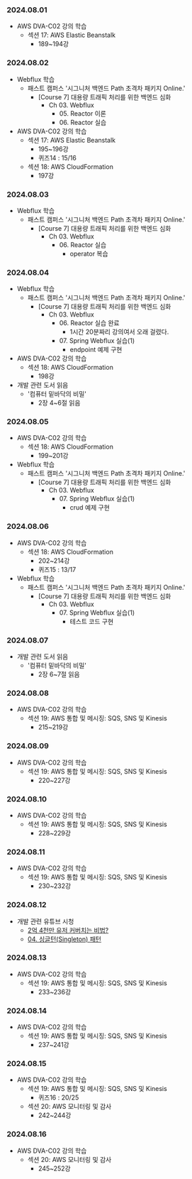 ### 2024.08.01
- AWS DVA-C02 강의 학습
  - 섹션 17: AWS Elastic Beanstalk
    - 189~194강

### 2024.08.02
- Webflux 학습
  - 패스트 캠퍼스 '시그니처 백엔드 Path 초격차 패키지 Online.'
    - [Course 7] 대용량 트래픽 처리를 위한 백엔드 심화
      - Ch 03. Webflux
        - 05\. Reactor 이론
        - 06\. Reactor 실습
- AWS DVA-C02 강의 학습
  - 섹션 17: AWS Elastic Beanstalk
    - 195~196강
    - 퀴즈14 : 15/16
  - 섹션 18: AWS CloudFormation
    - 197강

### 2024.08.03
- Webflux 학습
  - 패스트 캠퍼스 '시그니처 백엔드 Path 초격차 패키지 Online.'
    - [Course 7] 대용량 트래픽 처리를 위한 백엔드 심화
      - Ch 03. Webflux
        - 06\. Reactor 실습
          - operator 복습

### 2024.08.04
- Webflux 학습
  - 패스트 캠퍼스 '시그니처 백엔드 Path 초격차 패키지 Online.'
    - [Course 7] 대용량 트래픽 처리를 위한 백엔드 심화
      - Ch 03. Webflux
        - 06\. Reactor 실습 완료
          - 1시간 20분짜리 강의여서 오래 걸렸다.
        - 07\. Spring Webflux 실습(1)
          - endpoint 예제 구현
- AWS DVA-C02 강의 학습
  - 섹션 18: AWS CloudFormation
    - 198강
- 개발 관련 도서 읽음
  - '컴퓨터 밑바닥의 비밀'
    - 2장 4~6절 읽음

### 2024.08.05
- AWS DVA-C02 강의 학습
  - 섹션 18: AWS CloudFormation
    - 199~201강
- Webflux 학습
  - 패스트 캠퍼스 '시그니처 백엔드 Path 초격차 패키지 Online.'
    - [Course 7] 대용량 트래픽 처리를 위한 백엔드 심화
      - Ch 03. Webflux
        - 07\. Spring Webflux 실습(1)
          - crud 예제 구현

### 2024.08.06
- AWS DVA-C02 강의 학습
  - 섹션 18: AWS CloudFormation
    - 202~214강
    - 퀴즈15 : 13/17
- Webflux 학습
  - 패스트 캠퍼스 '시그니처 백엔드 Path 초격차 패키지 Online.'
    - [Course 7] 대용량 트래픽 처리를 위한 백엔드 심화
      - Ch 03. Webflux
        - 07\. Spring Webflux 실습(1)
          - 테스트 코드 구현

### 2024.08.07
- 개발 관련 도서 읽음
  - '컴퓨터 밑바닥의 비밀'
    - 2장 6~7절 읽음

### 2024.08.08
- AWS DVA-C02 강의 학습
  - 섹션 19: AWS 통합 및 메시징: SQS, SNS 및 Kinesis
    - 215~219강

### 2024.08.09
- AWS DVA-C02 강의 학습
  - 섹션 19: AWS 통합 및 메시징: SQS, SNS 및 Kinesis
    - 220~227강

### 2024.08.10
- AWS DVA-C02 강의 학습
  - 섹션 19: AWS 통합 및 메시징: SQS, SNS 및 Kinesis
    - 228~229강

### 2024.08.11
- AWS DVA-C02 강의 학습
  - 섹션 19: AWS 통합 및 메시징: SQS, SNS 및 Kinesis
    - 230~232강

### 2024.08.12
- 개발 관련 유튜브 시청
  - [2억 4천만 유저 커버치는 비법?](https://youtu.be/S2zg7oedJM0?si=PH431acv9wQZUVrU)
  - [04. 싱글턴(Singleton) 패턴](https://youtu.be/1c_wLi0_B1A?si=UP6LdKJUjq9DVOVr)

### 2024.08.13
- AWS DVA-C02 강의 학습
  - 섹션 19: AWS 통합 및 메시징: SQS, SNS 및 Kinesis
    - 233~236강

### 2024.08.14
- AWS DVA-C02 강의 학습
  - 섹션 19: AWS 통합 및 메시징: SQS, SNS 및 Kinesis
    - 237~241강

### 2024.08.15
- AWS DVA-C02 강의 학습
  - 섹션 19: AWS 통합 및 메시징: SQS, SNS 및 Kinesis
    - 퀴즈16 : 20/25
  - 섹션 20: AWS 모니터링 및 감사
    - 242~244강

### 2024.08.16
- AWS DVA-C02 강의 학습
  - 섹션 20: AWS 모니터링 및 감사
    - 245~252강

